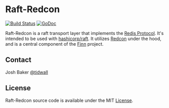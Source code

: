 Raft-Redcon
===========
<a href="https://travis-ci.org/tidwall/raft-redcon"><img src="https://img.shields.io/travis/tidwall/raft-redcon.svg?style=flat-square" alt="Build Status"></a>
<a href="https://godoc.org/github.com/tidwall/raft-redcon"><img src="https://img.shields.io/badge/api-reference-blue.svg?style=flat-square" alt="GoDoc"></a>

Raft-Redcon is a raft transport layer that implements the [Redis Protocol](http://redis.io/topics/protocol). 
It's intended to be used with [hashicorp/raft](https://github.com/hashicorp/raft).
It utilizes [Redcon](https://github.com/tidwall/redcon) under the hood,
and is a central component of the [Finn](https://github.com/tidwall/finn) project.

Contact
-------
Josh Baker [@tidwall](http://twitter.com/tidwall)

License
-------
Raft-Redcon source code is available under the MIT [License](/LICENSE).

